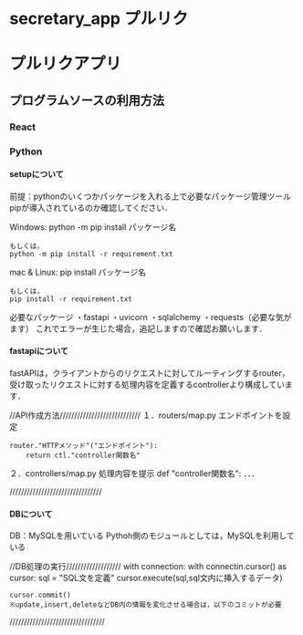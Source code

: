 # secretary_app プルリク
# プルリクアプリ

## プログラムソースの利用方法
### React

### Python
#### setupについて
前提：pythonのいくつかパッケージを入れる上で必要なパッケージ管理ツールpipが導入されているのか確認してください．

Windows:
    python -m pip install パッケージ名

    もしくは，
    python -m pip install -r requirement.txt

mac & Linux:
    pip install パッケージ名

    もしくは，
    pip install -r requirement.txt

必要なパッケージ
    ・fastapi
    ・uvicorn
    ・sqlalchemy
    ・requests（必要な気がます）
    これでエラーが生じた場合，追記しますので確認お願いします．

#### fastapiについて
fastAPIは，クライアントからのリクエストに対してルーティングするrouter，受け取ったリクエストに対する処理内容を定義するcontrollerより構成しています．

//API作成方法////////////////////////////
１．routers/map.py エンドポイントを設定

    router."HTTPメソッド"("エンドポイント"):
        return ctl."controller関数名"

２．controllers/map.py 処理内容を提示
    def "controller関数名":
        ．．．

////////////////////////////////

#### DBについて
DB：MySQLを用いている
Pythoh側のモジュールとしては，MySQLを利用している

//DB処理の実行///////////////////
with connection:
    with connectin.cursor() as cursor:
        sql = "SQL文を定義"
        cursor.execute(sql,sql文内に挿入するデータ)
    
    cursor.commit()
    ※update,insert,deleteなどDB内の情報を変化させる場合は，以下のコミットが必要
    
/////////////////////////////////